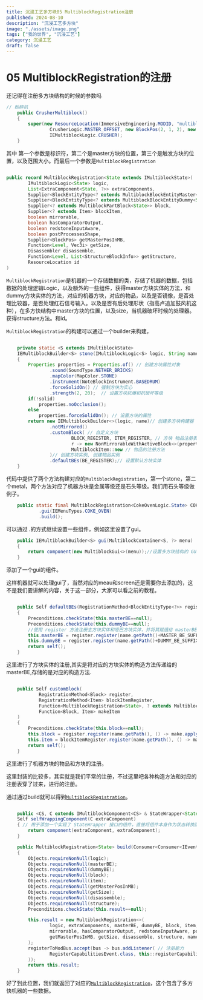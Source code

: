 ```yaml
---
title: 沉浸工艺多方块05 MultiblockRegistration注册
published: 2024-08-10
description: "沉浸工艺多方块"
image: "./assets/image.png"
tags: ["我的世界", "沉浸工艺"]
category: 沉浸工艺
draft: false
---
```

# 05 MultiblockRegistration的注册

还记得在注册多方块结构的时候的参数吗

```java
// 粉碎机
	public CrusherMultiblock()
	{
		super(new ResourceLocation(ImmersiveEngineering.MODID, "multiblocks/crusher"),
				CrusherLogic.MASTER_OFFSET, new BlockPos(2, 1, 2), new BlockPos(5, 3, 3),
				IEMultiblockLogic.CRUSHER);
	}
```

其中 第一个参数是标识符，第二个是master方块的位置，第三个是触发方块的位置，以及范围大小。而最后一个参数是`MultiblockRegistration`​

```java

public record MultiblockRegistration<State extends IMultiblockState>(
		IMultiblockLogic<State> logic,
		List<ExtraComponent<State, ?>> extraComponents,
		Supplier<BlockEntityType<? extends MultiblockBlockEntityMaster<State>>> masterBE,
		Supplier<BlockEntityType<? extends MultiblockBlockEntityDummy<State>>> dummyBE,
		Supplier<? extends MultiblockPartBlock<State>> block,
		Supplier<? extends Item> blockItem,
		boolean mirrorable,
		boolean hasComparatorOutput,
		boolean redstoneInputAware,
		boolean postProcessesShape,
		Supplier<BlockPos> getMasterPosInMB,
		Function<Level, Vec3i> getSize,
		Disassembler disassemble,
		Function<Level, List<StructureBlockInfo>> getStructure,
		ResourceLocation id
)
```

​`MultiblockRegistration`​是机器的一个存储数据的类，存储了机器的数据，包括数据的处理逻辑Logic，以及额外的一些组件，获得master方块实体的方法，和dummy方块实体的方法，对应的机器方块，对应的物品，以及是否镜像，是否处理比较器，是否处理红石信号输入。以及是否有后处理形状（指高卢追加鼓风机这种），在多方快结构中master方块的位置，以及size，当机器破坏时候的处理器。获得structure方法。和id。

​`MultiblockRegistration`​的构建可以通过一个builder来构建，

```java

	private static <S extends IMultiblockState>
	IEMultiblockBuilder<S> stone(IMultiblockLogic<S> logic, String name, boolean solid)
	{
		Properties properties = Properties.of() // 创建方块属性对象
				.sound(SoundType.NETHER_BRICKS)
				.mapColor(MapColor.STONE)
				.instrument(NoteBlockInstrument.BASEDRUM)
				.forceSolidOn() // 强制方块为实心
				.strength(2, 20);  // 设置方块抗爆和抗破坏等级 
		if(!solid)
			properties.noOcclusion();
		else
			properties.forceSolidOn(); // 设置方块的属性
		return new IEMultiblockBuilder<>(logic, name)// 创建多方块构建器
				.notMirrored()
				.customBlock( // 自定义方块
						BLOCK_REGISTER, ITEM_REGISTER, // 方块 物品注册表
						r -> new NonMirrorableWithActiveBlock<>(properties, r), // 方块的注册方法
						MultiblockItem::new // 物品的注册方法
				)// 创建方块实例, 创建物品实例
				.defaultBEs(BE_REGISTER);// 设置默认方块实体
	}
```

代码中提供了两个方法构建对应的`MultiblockRegistration`​，第一个stone，第二个metal，两个方法对应了机器方块是金属等级还是石头等级。我们用石头等级做例子。

```java
	public static final MultiblockRegistration<CokeOvenLogic.State> COKE_OVEN = stone(new CokeOvenLogic(), "coke_oven", true).structure(() -> IEMultiblocks.COKE_OVEN)
			.gui(IEMenuTypes.COKE_OVEN)
			.build();
```

可以通过 .的方式继续设置一些组件，例如这里设置了gui。

```java
	public IEMultiblockBuilder<S> gui(MultiblockContainer<S, ?> menu)
	{
		return component(new MultiblockGui<>(menu));//设置多方块结构的 GUI 容器。
	}
```

添加了一个gui的组件。

这样机器就可以处理gui了，当然对应的meau和screen还是需要你去添加的，这不是我们要讲解的内容，关于这一部分，大家可以看之前的教程。

```java

	public Self defaultBEs(RegistrationMethod<BlockEntityType<?>> register)
	{
		Preconditions.checkState(this.masterBE==null);
		Preconditions.checkState(this.dummyBE==null);
		//使用 register 方法注册主方块实体和哑巴方块实体，并将其赋值给 masterBE 和 dummyBE。
		this.masterBE = register.register(name.getPath()+MASTER_BE_SUFFIX, () -> makeBEType(MultiblockBlockEntityMaster::new));
		this.dummyBE = register.register(name.getPath()+DUMMY_BE_SUFFIX, () -> makeBEType(MultiblockBlockEntityDummy::new));
		return self();
	}
```

这里进行了方块实体的注册,其实是将对应的方块实体的构造方法传递给的masterBE,存储的是对应的构造方法.

```java

	public Self customBlock(
			RegistrationMethod<Block> register,
			RegistrationMethod<Item> blockItemRegister,
			Function<MultiblockRegistration<State>, ? extends MultiblockPartBlock<State>> make,
			Function<Block, Item> makeItem
	)
	{
		Preconditions.checkState(this.block==null);
		this.block = register.register(name.getPath(), () -> make.apply(this.result));
		this.item = blockItemRegister.register(name.getPath(), () -> makeItem.apply(this.result.block().get()));
		return self();
	}
```

这里进行了机器方块的物品和方块的注册。

这里封装的比较多，其实就是我们平常的注册，不过这里吧各种构造方法和对应的注册表穿了过来，进行的注册。

通过通过build就可以得到<u>​`MultiblockRegistration`​</u>​。

```java

	public <CS, C extends IMultiblockComponent<CS> & StateWrapper<State, CS>>
	Self selfWrappingComponent(C extraComponent)
	{ // 用于添加一个实现了 StateWrapper 接口的组件，直接将组件本身作为状态转换函数。
		return component(extraComponent, extraComponent);
	}

	public MultiblockRegistration<State> build(Consumer<Consumer<IEventBus>> registerToModBus)
	{
		Objects.requireNonNull(logic);
		Objects.requireNonNull(masterBE);
		Objects.requireNonNull(dummyBE);
		Objects.requireNonNull(block);
		Objects.requireNonNull(item);
		Objects.requireNonNull(getMasterPosInMB);
		Objects.requireNonNull(getSize);
		Objects.requireNonNull(disassemble);
		Objects.requireNonNull(structure);
		Preconditions.checkState(this.result==null);

		this.result = new MultiblockRegistration<>(
				logic, extraComponents, masterBE, dummyBE, block, item,
				mirrorable, hasComparatorOutput, redstoneInputAware, postProcessesShape,
				getMasterPosInMB, getSize, disassemble, structure, name
		);
		registerToModBus.accept(bus -> bus.addListener( // 注册能力
				RegisterCapabilitiesEvent.class, this::registerCapabilities
		));
		return this.result;
	}
```

好了到此位置，我们就返回了对应的<u>​`MultiblockRegistration`​</u>​，这个包含了多方快机器的一些数据。

‍

